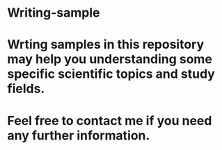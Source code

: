 # Writing-sample
# Wrting samples in this repository may help you understanding some specific scientific topics and study fields.
# Feel free to contact me if you need any further information. 
